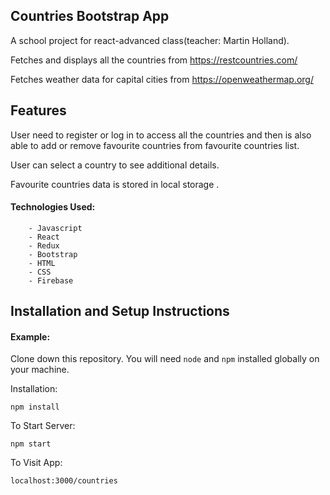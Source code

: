 ## Countries Bootstrap App

 A school project for react-advanced class(teacher: Martin Holland).

 Fetches and displays all the countries from https://restcountries.com/

 Fetches weather data for capital cities from https://openweathermap.org/

## Features

 User need to register or log in to access all the countries and then is also able to add or remove favourite countries from favourite countries list.

 User can select a country to see additional details.

 Favourite countries data is stored in local storage .

 

#### Technologies Used:
        - Javascript
        - React
        - Redux
        - Bootstrap
        - HTML
        - CSS
        - Firebase
      
        
## Installation and Setup Instructions

#### Example:  

Clone down this repository. You will need `node` and `npm` installed globally on your machine.  

Installation:

`npm install`  

To Start Server:

`npm start`  

To Visit App:

`localhost:3000/countries`  

        